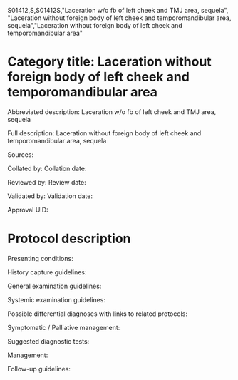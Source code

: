 S01412,S,S01412S,"Laceration w/o fb of left cheek and TMJ area, sequela", "Laceration without foreign body of left cheek and temporomandibular area, sequela","Laceration without foreign body of left cheek and temporomandibular area"
# Category title: Laceration without foreign body of left cheek and temporomandibular area

Abbreviated description: Laceration w/o fb of left cheek and TMJ area, sequela

Full description: Laceration without foreign body of left cheek and temporomandibular area, sequela

Sources:

Collated by:
Collation date:

Reviewed by:
Review date:

Validated by:
Validation date:

Approval UID:

# Protocol description

Presenting conditions:

History capture guidelines:

General examination guidelines:

Systemic examination guidelines:

Possible differential diagnoses with links to related protocols:

Symptomatic / Palliative management:

Suggested diagnostic tests:

Management:

Follow-up guidelines:
